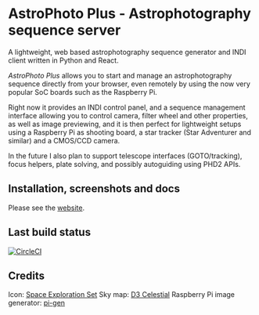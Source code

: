 # AstroPhoto Plus - Astrophotography sequence server

A lightweight, web based astrophotography sequence generator and INDI client written in Python and React.

*AstroPhoto Plus* allows you to start and manage an astrophotography sequence directly from your browser, even remotely by using the now very popular SoC boards such as the Raspberry Pi.

Right now it provides an INDI control panel, and a sequence management interface allowing you to control camera, filter wheel and other properties, as well as image previewing, and it is then perfect for lightweight setups using a Raspberry Pi as shooting board, a star tracker (Star Adventurer and similar) and a CMOS/CCD camera.

In the future I also plan to support telescope interfaces (GOTO/tracking),  focus helpers, plate solving, and possibly autoguiding using PHD2 APIs.

## Installation, screenshots and docs

Please see the [website](https://astrophotoplus.gulinux.net).

## Last build status
[![CircleCI](https://circleci.com/gh/GuLinux/AstroPhoto-Plus.svg?style=svg)](https://circleci.com/gh/GuLinux/AstroPhoto-Plus)


## Credits

Icon: [Space Exploration Set](https://www.iconfinder.com/icons/3088382/astronomy_galaxy_space_star_universe_icon#size=256)
Sky map: [D3 Celestial](https://github.com/ofrohn/d3-celestial)
Raspberry Pi image generator: [pi-gen](https://github.com/RPi-Distro/pi-gen)
